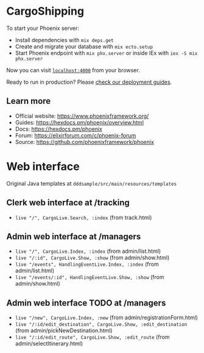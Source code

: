 # CargoShipping

To start your Phoenix server:

  * Install dependencies with `mix deps.get`
  * Create and migrate your database with `mix ecto.setup`
  * Start Phoenix endpoint with `mix phx.server` or inside IEx with `iex -S mix phx.server`

Now you can visit [`localhost:4000`](http://localhost:4000) from your browser.

Ready to run in production? Please [check our deployment guides](https://hexdocs.pm/phoenix/deployment.html).

## Learn more

  * Official website: https://www.phoenixframework.org/
  * Guides: https://hexdocs.pm/phoenix/overview.html
  * Docs: https://hexdocs.pm/phoenix
  * Forum: https://elixirforum.com/c/phoenix-forum
  * Source: https://github.com/phoenixframework/phoenix

# Web interface

Original Java templates at `dddsample/src/main/resources/templates`


## Clerk web interface at /tracking

* `live "/", CargoLive.Search, :index` (from track.html)

## Admin web interface at /managers

* `live "/", CargoLive.Index, :index` (from admin/list.html)
* `live "/:id", CargoLive.Show, :show` (from admin/show.html)
* `live "/events", HandlingEventLive.Index, :index` (from admin/list.html)
* `live "/events/:id", HandlingEventLive.Show, :show` (from admin/show.html)

## Admin web interface TODO at /managers

* `live "/new", CargoLive.Index, :new` (from admin/registrationForm.html)
* `live "/:id/edit_destination", CargoLive.Show, :edit_destination` (from admin/pickNewDestination.html)
* `live "/:id/edit_route", CargoLive.Show, :edit_route` (from admin/selectItinerary.html)
